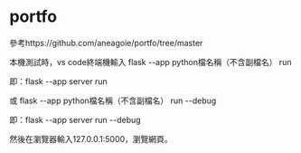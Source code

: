 # portfo

參考https://github.com/aneagoie/portfo/tree/master

本機測試時，vs code終端機輸入 flask --app python檔名稱（不含副檔名） run

即：flask --app server run

或 flask --app python檔名稱（不含副檔名） run --debug

即：flask --app server run --debug

然後在瀏覽器輸入127.0.0.1:5000，瀏覽網頁。
